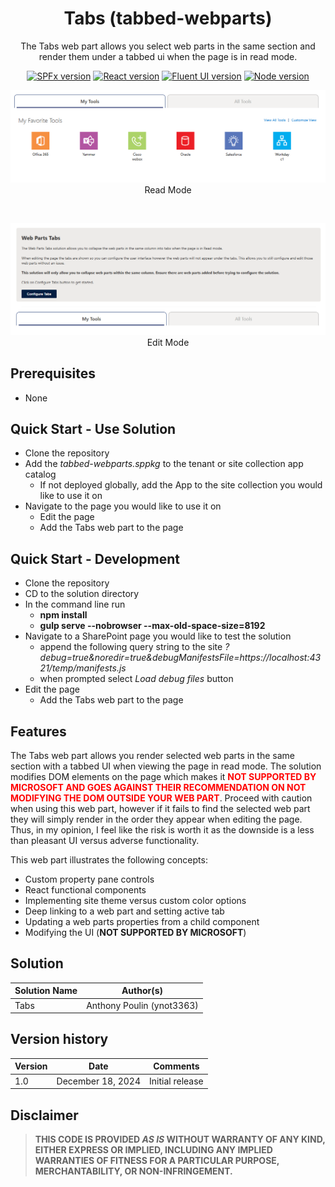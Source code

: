 <div align="center">

# Tabs (tabbed-webparts)

The Tabs web part allows you select web parts in the same section and render them under a tabbed ui when the page is in read mode.

</div>

<div align="center">

[![SPFx version](https://img.shields.io/badge/SPFx-1.18.2-038387.svg)](https://learn.microsoft.com/en-us/sharepoint/dev/spfx/sharepoint-framework-overview)
[![React version](https://img.shields.io/badge/React-17.0.1-087ea4.svg)](https://17.reactjs.org/docs/getting-started.html)
[![Fluent UI version](https://img.shields.io/badge/Fluent_UI-8.106.4-white.svg)](https://developer.microsoft.com/en-us/fluentui#/)
[![Node version](https://img.shields.io/badge/node-18.20.3-026e00.svg)](https://nodejs.org/dist/v18.17.1/)

</div>

<div align="center">

![Tabs Read Mode Screenshot](./images/TabsReadMode.png)
Read Mode

<br />

![Tabs Edit Mode Screenshot](./images/TabsEditMode.png)
Edit Mode

</div>

## Prerequisites

- None

## Quick Start - Use Solution

- Clone the repository
- Add the _tabbed-webparts.sppkg_ to the tenant or site collection app catalog
  - If not deployed globally, add the App to the site collection you would like to use it on
- Navigate to the page you would like to use it on
  - Edit the page
  - Add the Tabs web part to the page

## Quick Start - Development

- Clone the repository
- CD to the solution directory
- In the command line run
  - **npm install**
  - **gulp serve --nobrowser --max-old-space-size=8192**
- Navigate to a SharePoint page you would like to test the solution
  - append the following query string to the site _?debug=true&noredir=true&debugManifestsFile=https://localhost:4321/temp/manifests.js_
  - when prompted select _Load debug files_ button
- Edit the page
  - Add the Tabs web part to the page

## Features

The Tabs web part allows you render selected web parts in the same section with a tabbed UI when viewing the page in read mode. The solution modifies DOM elements on the page which makes it <span style="color:red;">**NOT SUPPORTED BY MICROSOFT AND GOES AGAINST THEIR RECOMMENDATION ON NOT MODIFYING THE DOM OUTSIDE YOUR WEB PART**</span>. Proceed with caution when using this web part, however if it fails to find the selected web part they will simply render in the order they appear when editing the page. Thus, in my opinion, I feel like the risk is worth it as the downside is a less than pleasant UI versus adverse functionality.

This web part illustrates the following concepts:

- Custom property pane controls
- React functional components
- Implementing site theme versus custom color options
- Deep linking to a web part and setting active tab
- Updating a web parts properties from a child component
- Modifying the UI (**NOT SUPPORTED BY MICROSOFT**)

## Solution

| Solution Name | Author(s)                 |
| ------------- | ------------------------- |
| Tabs          | Anthony Poulin (ynot3363) |

## Version history

| Version | Date              | Comments        |
| ------- | ----------------- | --------------- |
| 1.0     | December 18, 2024 | Initial release |

## Disclaimer

> **THIS CODE IS PROVIDED _AS IS_ WITHOUT WARRANTY OF ANY KIND, EITHER EXPRESS OR IMPLIED, INCLUDING ANY IMPLIED WARRANTIES OF FITNESS FOR A PARTICULAR PURPOSE, MERCHANTABILITY, OR NON-INFRINGEMENT.**
